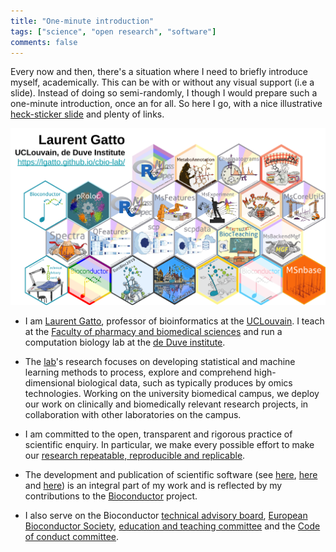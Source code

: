 ```yaml
---
title: "One-minute introduction"
tags: ["science", "open research", "software"]
comments: false
---
```


Every now and then, there's a situation where I need to briefly
introduce myself, academically. This can be with or without any visual
support (i.e a slide). Instead of doing so semi-randomly, I though I
would prepare such a one-minute introduction, once an for all. So here
I go, with a nice illustrative [heck-sticker
slide](https://docs.google.com/presentation/d/1R3W63-TdOJcjSs8p_QnTQ7iC7IsJnuwOe1EBb7thfTE/edit?usp=sharing)
and plenty of links.

![One-minute intro slide](/images/one-minute-slide.png)

- I am [Laurent Gatto](http://lgatto.github.io/about), professor of
  bioinformatics at the [UCLouvain](https://uclouvain.be/). I teach at
  the [Faculty of pharmacy and biomedical
  sciences](https://uclouvain.be/fr/facultes/fasb) and run a
  computation biology lab at the [de Duve
  institute](https://www.deduveinstitute.be/).

- The [lab](https://lgatto.github.io/cbio-lab/)'s research focuses on
  developing statistical and machine learning methods to process,
  explore and comprehend high-dimensional biological data, such as
  typically produces by omics technologies. Working on the university
  biomedical campus, we deploy our work on clinically and biomedically
  relevant research projects, in collaboration with other laboratories
  on the campus.

- I am committed to the open, transparent and rigorous practice of
  scientific enquiry. In particular, we make every possible effort to
  make our [research repeatable, reproducible and
  replicable](http://lgatto.github.io/rr-what-should-be-our-goals/).

- The development and publication of scientific software (see
  [here](https://github.com/UCLouvain-CBIO/),
  [here](https://github.com/lgatto) and
  [here](https://github.com/RforMassSpectrometry/)) is an integral
  part of my work and is reflected by my contributions to the
  [Bioconductor](http://www.bioconductor.org/) project.

- I also serve on the Bioconductor [technical advisory
  board](https://bioconductor.org/about/technical-advisory-board/),
  [European Bioconductor
  Society](https://bioconductor.org/about/european-bioconductor-society/),
  [education and teaching
  committee](https://bioconductor.org/help/education-training/) and
  the [Code of conduct
  committee](https://bioconductor.org/about/code-of-conduct/).
